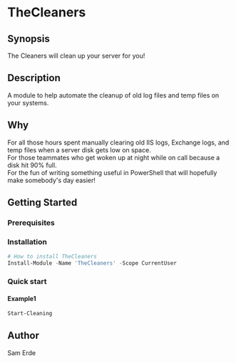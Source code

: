 # TheCleaners

## Synopsis

The Cleaners will clean up your server for you!

## Description

A module to help automate the cleanup of old log files and temp files on your systems.

## Why

For all those hours spent manually clearing old IIS logs, Exchange logs, and temp files when a server disk gets low on space.  
For those teammates who get woken up at night while on call because a disk hit 90% full.  
For the fun of writing something useful in PowerShell that will hopefully make somebody's day easier!

## Getting Started

### Prerequisites

<!-- list any prerequisites -->

### Installation

```powershell
# How to install TheCleaners
Install-Module -Name 'TheCleaners' -Scope CurrentUser

```

### Quick start

#### Example1

```powershell
Start-Cleaning

```

## Author

Sam Erde
